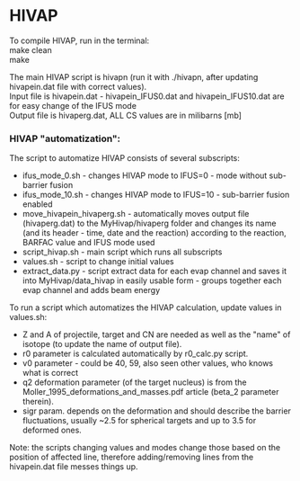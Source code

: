 # HIVAP

To compile HIVAP, run in the terminal: <br/>
  make clean <br/>
  make

The main HIVAP script is hivapn (run it with ./hivapn, after updating hivapein.dat file with correct values).
<br/>
Input file is hivapein.dat - hivapein_IFUS0.dat and hivapein_IFUS10.dat are for easy change of the IFUS mode <br/>
Output file is hivaperg.dat, ALL CS values are in milibarns [mb]

### HIVAP "automatization":
The script to automatize HIVAP consists of several subscripts:
 - ifus_mode_0.sh - changes HIVAP mode to IFUS=0 - mode without sub-barrier fusion
 - ifus_mode_10.sh - changes HIVAP mode to IFUS=10 - sub-barrier fusion enabled
 - move_hivapein_hivaperg.sh - automatically moves output file (hivaperg.dat) to the MyHivap/hivaperg folder
    and changes its name (and its header - time, date and the reaction) according to the reaction, BARFAC value and IFUS mode used
 - script_hivap.sh - main script which runs all subscripts
 - values.sh - script to change initial values
 - extract_data.py - script extract data for each evap channel and saves it into MyHivap/data_hivap in easily usable form - groups together each evap channel and adds beam energy

To run a script which automatizes the HIVAP calculation, update values in values.sh:
 - Z and A of projectile, target and CN are needed as well as the "name" of isotope (to update the name of output file). 
 - r0 parameter is calculated automatically by r0_calc.py script. 
 - v0 parameter - could be 40, 59, also seen other values, who knows what is correct
 - q2 deformation parameter (of the target nucleus) is from the Moller_1995_deformations_and_masses.pdf article (beta_2 parameter therein). 
 - sigr param. depends on the deformation and should describe the barrier fluctuations, usually ~2.5 for spherical targets and up to 3.5 for deformed ones. 
  
Note: the scripts changing values and modes change those based on the position of affected line, 
therefore adding/removing lines from the hivapein.dat file messes things up.
